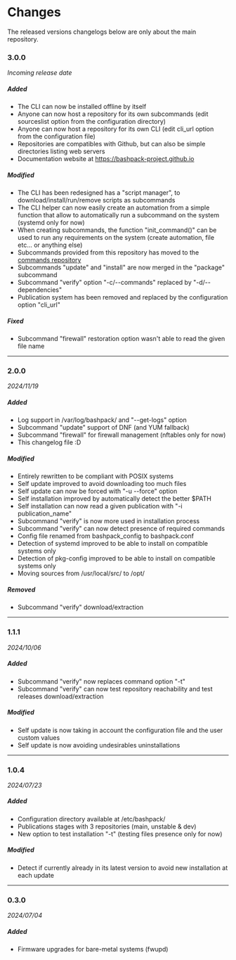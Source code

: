 # Changes

The released versions changelogs below are only about the main repository.

### 3.0.0
*Incoming release date*

##### Added
- The CLI can now be installed offline by itself
- Anyone can now host a repository for its own subcommands (edit sourceslist option from the configuration directory) 
- Anyone can now host a repository for its own CLI (edit cli_url option from the configuration file)
- Repositories are compatibles with Github, but can also be simple directories listing web servers
- Documentation website at https://bashpack-project.github.io

##### Modified
- The CLI has been redesigned has a "script manager", to download/install/run/remove scripts as subcommands
- The CLI helper can now easily create an automation from a simple function that allow to automatically run a subcommand on the system (systemd only for now)
- When creating subcommands, the function "init_command()" can be used to run any requirements on the system (create automation, file etc... or anything else)
- Subcommands provided from this repository has moved to the [commands repository](https://github.com/bashpack-project/commands)
- Subcommands "update" and "install" are now merged in the "package" subcommand
- Subcommand "verify" option "-c/--commands" replaced by "-d/--dependencies"
- Publication system has been removed and replaced by the configuration option "cli_url"

##### Fixed
- Subcommand "firewall" restoration option wasn't able to read the given file name

------------
### 2.0.0
*2024/11/19*
##### Added
- Log support in /var/log/bashpack/ and "--get-logs" option
- Subcommand "update" support of DNF (and YUM fallback)
- Subcommand "firewall" for firewall management (nftables only for now)
- This changelog file :D

##### Modified
- Entirely rewritten to be compliant with POSIX systems
- Self update improved to avoid downloading too much files
- Self update can now be forced with "-u --force" option 
- Self installation improved by automatically detect the better $PATH
- Self installation can now read a given publication with "-i publication_name" 
- Subcommand "verify" is now more used in installation process
- Subcommand "verify" can now detect presence of required commands
- Config file renamed from bashpack_config to bashpack.conf
- Detection of systemd improved to be able to install on compatible systems only
- Detection of pkg-config improved to be able to install on compatible systems only
- Moving sources from /usr/local/src/ to /opt/

##### Removed
- Subcommand "verify" download/extraction

------------
### 1.1.1
*2024/10/06*
##### Added
- Subcommand "verify" now replaces command option "-t"
- Subcommand "verify" can now test repository reachability and test releases download/extraction

##### Modified
- Self update is now taking in account the configuration file and the user custom values
- Self update is now avoiding undesirables uninstallations

------------
### 1.0.4
*2024/07/23*
##### Added
- Configuration directory available at /etc/bashpack/
- Publications stages with 3 repositories (main, unstable & dev)
- New option to test installation "-t" (testing files presence only for now)

##### Modified
- Detect if currently already in its latest version to avoid new installation at each update

------------
### 0.3.0
*2024/07/04*
##### Added
- Firmware upgrades for bare-metal systems (fwupd)